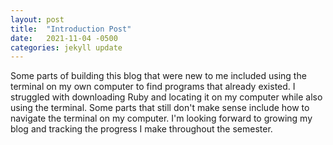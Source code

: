```yaml
---
layout: post
title:  "Introduction Post"
date:   2021-11-04 -0500
categories: jekyll update
---
```


Some parts of building this blog that were new to me included using the terminal on my own computer to find programs that already existed.
I struggled with downloading Ruby and locating it on my computer while also using the terminal. Some parts that still don't make sense include how to navigate the terminal on my computer. 
I'm looking forward to growing my blog and tracking the progress I make throughout the semester.
